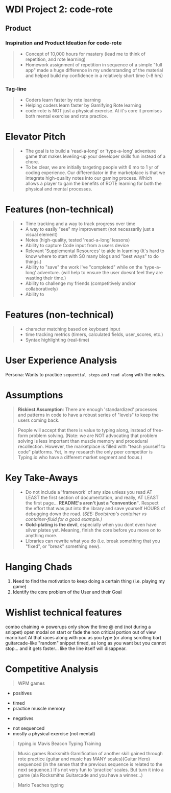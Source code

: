 # WDI Project 2: code-rote

## Product
### Inspiration and Product Ideation for code-rote
  >* Concept of 10,000 hours for mastery (lead me to think of repetition, and rote learning)
  >* Homework assignment of repetition in sequence of a simple "full app" made a huge difference in my understanding of the material and helped build my confidence in a relatively short time (~8 hrs)

### Tag-line
  >* Coders learn faster by rote learning
  >* Helping coders learn faster by Gamifying Rote learning
  >* code-rote is NOT just a physical exercise. At it's core it promises both mental exercise and rote practice.



# Elevator Pitch
  >* The goal is to build a 'read-a-long' or 'type-a-long' adventure game that makes leveling-up your developer skills fun instead of a chore. 
  >* To be clear, we are initially targeting people with 6 mo to 1 yr of coding experience. Our differentiator in the marketplace is that we integrate high-quality notes into our gaming process. Which allows a player to gain the benefits of ROTE learning for both the physical and mental processes.


# Features (non-technical)
  >* Time tracking and a way to track progress over time
  >* A way to easily "see" my improvement (not necessarily just a visual element)
  >* Notes (high-quality, tested 'read-a-long' lessons)
  >* Ability to capture Code input from a users device
  >* Relevant 'Supplemental Resources' to aide in learning (It's hard to know where to start with SO many blogs and "best ways" to do things.)
  >* Ability to "save" the work I've "completed" while on the 'type-a-long' adventure. (will help to ensure the user doesnt feel they are wasting their time.)
  >* Ability to challenge my friends (competitively and/or collaboratively)
  >* Ability to 

# Features (non-technical)
  >* character matching based on keyboard input
  >* time tracking metrics (timers, calculated fields, user_scores, etc.)
  >* Syntax highlighting (real-time)


# User Experience Analysis
  Persona: Wants to practice `sequential steps` and `read along` with the notes.


# Assumptions
  > __Riskiest Assumption__: There are enough 'standardized' processes and patterns in code to have a robust series of "levels" to keep the users coming back.

  > People will accept that there is value to typing along, instead of free-form problem solving. 
  <small></small>(Note: we are NOT advocating that problem solving is less important than muscle memory and procedural recollection. However, the marketplace is filled with "teach yourself to code" platforms. Yet, in my research the only peer competitor is Typing.io who have a different market segment and focus.)


# Key Take-Aways
  >* Do not include a 'framework' of any size unless you read AT LEAST the first section of documentation, and really, AT LEAST the first page... __README's aren't just a "convention"__. Respect the effort that was put into the library and save yourself HOURS of debugging down the road. _(SEE: Bootstrap's container vs container-fluid for a good example.)_
  >* __Gold-plating is the devil__, especially when you dont even have silver plates yet. Meaning, finish the core before you move on to anything more.
  >* Libraries can rewrite what you do (i.e. break something that you "fixed", or "break" something new). 


# Hanging Chads
1. Need to find the motivation to keep doing a certain thing (i.e. playing my game)
2. Identify the core problem of the User and their Goal

# Wishlist technical features
combo chaining => powerups
only show the time @ end (not during a snippet)
open modal on start or fade the non critical portion out of view
mario kart AI that races along with you as you type (or along scrolling bar)
guitarcade-like "random" snippet timed, as long as you want but you cannot stop... and it gets faster... like the line itself will disappear.


# Competitive Analysis
> WPM games
  * positives
   - timed
   - practice muscle memory
  * negatives
   - not sequenced
   - mostly a physical exercise (not mental)

  > typing.io
  > Mavis Beacon Typing Training

  > Music games
   Rocksmith Gamification of another skill gained through rote practice (guitar and music has MANY scales)(Guitar Hero)
   sequenced (in the sense that the previous sequence is related to the next sequence.) It's not very fun to 'practice' scales. But turn it into a game (ala Rocksmiths Guitarcade and you have a winner...)

  > Mario Teaches typing
